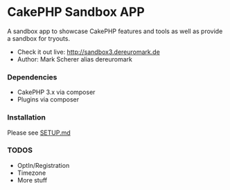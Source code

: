 # CakePHP Sandbox APP

A sandbox app to showcase CakePHP features and tools as well as provide a sandbox for tryouts.

* Check it out live: http://sandbox3.dereuromark.de
* Author: Mark Scherer alias dereuromark


### Dependencies

* CakePHP 3.x via composer
* Plugins via composer

### Installation

Please see [SETUP.md](/SETUP.md)

### TODOS

* OptIn/Registration
* Timezone
* More stuff